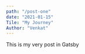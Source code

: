 ```yaml
---
path: "/post-one"
date: "2021-01-15"
Tile: "My Journey"
Author: "Venkat"
---
```


This is my very post in Gatsby